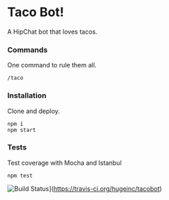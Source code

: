 # Taco Bot!

A HipChat bot that loves tacos.

### Commands

One command to rule them all.

    /taco

### Installation

Clone and deploy.

    npm i
    npm start

### Tests

Test coverage with Mocha and Istanbul

    npm test

![Build Status](https://travis-ci.org/hugeinc/tacobot.svg?branch=master)](https://travis-ci.org/hugeinc/tacobot)

